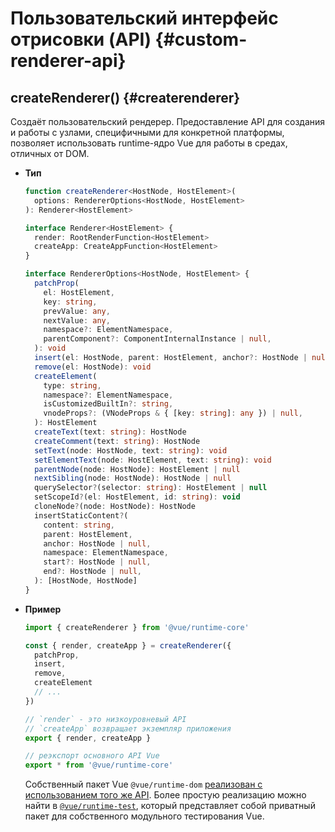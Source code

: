 # Пользовательский интерфейс отрисовки (API) {#custom-renderer-api}

## createRenderer() {#createrenderer}

Создаёт пользовательский рендерер. Предоставление API для создания и работы с узлами, специфичными для конкретной платформы, позволяет использовать runtime-ядро Vue для работы в средах, отличных от DOM.

- **Тип**

  ```ts
  function createRenderer<HostNode, HostElement>(
    options: RendererOptions<HostNode, HostElement>
  ): Renderer<HostElement>

  interface Renderer<HostElement> {
    render: RootRenderFunction<HostElement>
    createApp: CreateAppFunction<HostElement>
  }

  interface RendererOptions<HostNode, HostElement> {
    patchProp(
      el: HostElement,
      key: string,
      prevValue: any,
      nextValue: any,
      namespace?: ElementNamespace,
      parentComponent?: ComponentInternalInstance | null,
    ): void
    insert(el: HostNode, parent: HostElement, anchor?: HostNode | null): void
    remove(el: HostNode): void
    createElement(
      type: string,
      namespace?: ElementNamespace,
      isCustomizedBuiltIn?: string,
      vnodeProps?: (VNodeProps & { [key: string]: any }) | null,
    ): HostElement
    createText(text: string): HostNode
    createComment(text: string): HostNode
    setText(node: HostNode, text: string): void
    setElementText(node: HostElement, text: string): void
    parentNode(node: HostNode): HostElement | null
    nextSibling(node: HostNode): HostNode | null
    querySelector?(selector: string): HostElement | null
    setScopeId?(el: HostElement, id: string): void
    cloneNode?(node: HostNode): HostNode
    insertStaticContent?(
      content: string,
      parent: HostElement,
      anchor: HostNode | null,
      namespace: ElementNamespace,
      start?: HostNode | null,
      end?: HostNode | null,
    ): [HostNode, HostNode]
  }
  ```

- **Пример**

  ```js
  import { createRenderer } from '@vue/runtime-core'

  const { render, createApp } = createRenderer({
    patchProp,
    insert,
    remove,
    createElement
    // ...
  })

  // `render` - это низкоуровневый API
  // `createApp` возвращает экземпляр приложения
  export { render, createApp }

  // реэкспорт основного API Vue
  export * from '@vue/runtime-core'
  ```

  Собственный пакет Vue `@vue/runtime-dom` [реализован с использованием того же API](https://github.com/vuejs/core/blob/main/packages/runtime-dom/src/index.ts). Более простую реализацию можно найти в [`@vue/runtime-test`](https://github.com/vuejs/core/blob/main/packages/runtime-test/src/index.ts), который представляет собой приватный пакет для собственного модульного тестирования Vue.
